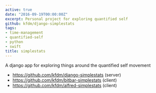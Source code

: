 ```yaml
---
active: true
date: "2016-09-19T00:00:00Z"
excerpt: Personal project for exploring quantified self
github: kfdm/django-simplestats
tags:
- time-management
- quantified-self
- python
- swift
title: simplestats
---
```


A django app for exploring things around the quantified self movement

<!--more-->

* https://github.com/kfdm/django-simplestats (server)
* https://github.com/kfdm/bitbar-simplestats (client)
* https://github.com/kfdm/alfred-simplestats (client)
